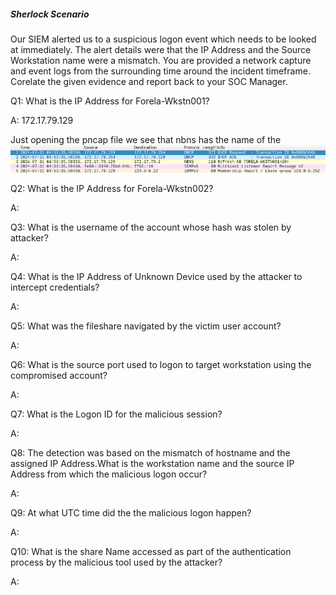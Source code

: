 
##### Sherlock Scenario

Our SIEM alerted us to a suspicious logon event which needs to be looked at immediately. The alert details were that the IP Address and the Source Workstation name were a mismatch. You are provided a network capture and event logs from the surrounding time around the incident timeframe. Corelate the given evidence and report back to your SOC Manager.


Q1: What is the IP Address for Forela-Wkstn001?

A: 172.17.79.129

Just opening the pncap file we see that nbns has the name of the 
![](../../Img/Pasted%20image%2020250427163717.png)

Q2: What is the IP Address for Forela-Wkstn002?

A: 

Q3: What is the username of the account whose hash was stolen by attacker?

A: 

Q4: What is the IP Address of Unknown Device used by the attacker to intercept credentials?

A: 

Q5: What was the fileshare navigated by the victim user account?

A: 

Q6: What is the source port used to logon to target workstation using the compromised account?

A: 

Q7: What is the Logon ID for the malicious session?

A: 

Q8: The detection was based on the mismatch of hostname and the assigned IP Address.What is the workstation name and the source IP Address from which the malicious logon occur?

A: 

Q9: At what UTC time did the the malicious logon happen?

A: 

Q10: What is the share Name accessed as part of the authentication process by the malicious tool used by the attacker?

A: 
